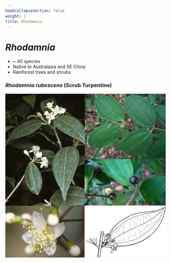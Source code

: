 ```yaml
---
bookCollapseSection: false
weight: 1
title: Rhodamnia
---
```


# *Rhodamnia*

* ~ 40 species
* Native to Australasia and SE China
* Rainforest trees and shrubs


### *Rhodamnia rubescens* (Scrub Turpentine)

![](rhodamnia-rubescens.png)

